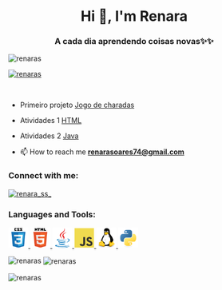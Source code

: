 <h1 align="center">Hi 👋, I'm Renara</h1>
<h3 align="center">A cada dia aprendendo coisas novas✨️✨️</h3>

<p align="left"> <img src="https://komarev.com/ghpvc/?username=renaras&label=Profile%20views&color=0e75b6&style=flat" alt="renaras" /> </p>

<p align="left"> <a href="https://github.com/ryo-ma/github-profile-trophy"><img src="https://github-profile-trophy.vercel.app/?username=renaras" alt="renaras" /></a> </p>

<p align="left"> <a href="https://twitter.com/" target="blank"><img src="https://img.shields.io/twitter/follow/?logo=twitter&style=for-the-badge" alt="" /></a> </p>

- Primeiro projeto [Jogo de charadas](https://github.com/Renaras/charadas.git)

- Atividades 1 [HTML](https://github.com/Renaras/Atividades-HTML---WEB-1.git)

- Atividades 2 [Java](https://github.com/Renaras/CTI-P4-POO-20242-LISTA01.git)

- 📫 How to reach me **renarasoares74@gmail.com**

<h3 align="left">Connect with me:</h3>
<p align="left">
<a href="https://instagram.com/renara_ss_" target="blank"><img align="center" src="https://raw.githubusercontent.com/rahuldkjain/github-profile-readme-generator/master/src/images/icons/Social/instagram.svg" alt="renara_ss_" height="30" width="40" /></a>
</p>

<h3 align="left">Languages and Tools:</h3>
<p align="left"> <a href="https://www.w3schools.com/css/" target="_blank" rel="noreferrer"> <img src="https://raw.githubusercontent.com/devicons/devicon/master/icons/css3/css3-original-wordmark.svg" alt="css3" width="40" height="40"/> </a> <a href="https://www.w3.org/html/" target="_blank" rel="noreferrer"> <img src="https://raw.githubusercontent.com/devicons/devicon/master/icons/html5/html5-original-wordmark.svg" alt="html5" width="40" height="40"/> </a> <a href="https://www.java.com" target="_blank" rel="noreferrer"> <img src="https://raw.githubusercontent.com/devicons/devicon/master/icons/java/java-original.svg" alt="java" width="40" height="40"/> </a> <a href="https://developer.mozilla.org/en-US/docs/Web/JavaScript" target="_blank" rel="noreferrer"> <img src="https://raw.githubusercontent.com/devicons/devicon/master/icons/javascript/javascript-original.svg" alt="javascript" width="40" height="40"/> </a> <a href="https://www.linux.org/" target="_blank" rel="noreferrer"> <img src="https://raw.githubusercontent.com/devicons/devicon/master/icons/linux/linux-original.svg" alt="linux" width="40" height="40"/> </a> <a href="https://www.python.org" target="_blank" rel="noreferrer"> <img src="https://raw.githubusercontent.com/devicons/devicon/master/icons/python/python-original.svg" alt="python" width="40" height="40"/> </a> </p>

<p><img align="left" src="https://github-readme-stats.vercel.app/api/top-langs?username=renaras&show_icons=true&locale=en&layout=compact" alt="renaras" /></p>

<p>&nbsp;<img align="center" src="https://github-readme-stats.vercel.app/api?username=renaras&show_icons=true&locale=en" alt="renaras" /></p>

<p><img align="center" src="https://github-readme-streak-stats.herokuapp.com/?user=renaras&" alt="renaras" /></p>


